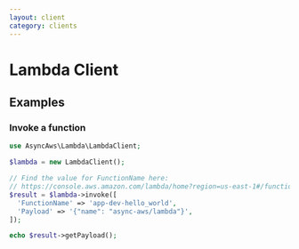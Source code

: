 ```yaml
---
layout: client
category: clients
---
```


# Lambda Client

## Examples

### Invoke a function

```php
use AsyncAws\Lambda\LambdaClient;

$lambda = new LambdaClient();

// Find the value for FunctionName here:
// https://console.aws.amazon.com/lambda/home?region=us-east-1#/functions
$result = $lambda->invoke([
  'FunctionName' => 'app-dev-hello_world',
  'Payload' => '{"name": "async-aws/lambda"}',
]);

echo $result->getPayload();
```
